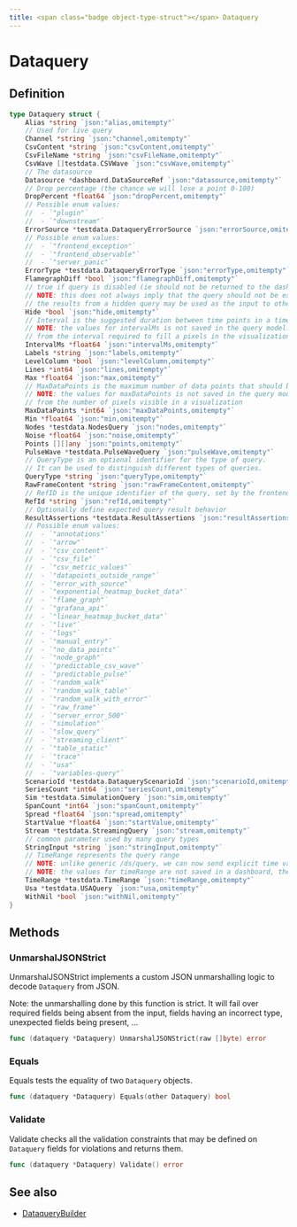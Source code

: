 ```yaml
---
title: <span class="badge object-type-struct"></span> Dataquery
---
```

# <span class="badge object-type-struct"></span> Dataquery

## Definition

```go
type Dataquery struct {
    Alias *string `json:"alias,omitempty"`
    // Used for live query
    Channel *string `json:"channel,omitempty"`
    CsvContent *string `json:"csvContent,omitempty"`
    CsvFileName *string `json:"csvFileName,omitempty"`
    CsvWave []testdata.CSVWave `json:"csvWave,omitempty"`
    // The datasource
    Datasource *dashboard.DataSourceRef `json:"datasource,omitempty"`
    // Drop percentage (the chance we will lose a point 0-100)
    DropPercent *float64 `json:"dropPercent,omitempty"`
    // Possible enum values:
    //  - `"plugin"` 
    //  - `"downstream"` 
    ErrorSource *testdata.DataqueryErrorSource `json:"errorSource,omitempty"`
    // Possible enum values:
    //  - `"frontend_exception"` 
    //  - `"frontend_observable"` 
    //  - `"server_panic"` 
    ErrorType *testdata.DataqueryErrorType `json:"errorType,omitempty"`
    FlamegraphDiff *bool `json:"flamegraphDiff,omitempty"`
    // true if query is disabled (ie should not be returned to the dashboard)
    // NOTE: this does not always imply that the query should not be executed since
    // the results from a hidden query may be used as the input to other queries (SSE etc)
    Hide *bool `json:"hide,omitempty"`
    // Interval is the suggested duration between time points in a time series query.
    // NOTE: the values for intervalMs is not saved in the query model.  It is typically calculated
    // from the interval required to fill a pixels in the visualization
    IntervalMs *float64 `json:"intervalMs,omitempty"`
    Labels *string `json:"labels,omitempty"`
    LevelColumn *bool `json:"levelColumn,omitempty"`
    Lines *int64 `json:"lines,omitempty"`
    Max *float64 `json:"max,omitempty"`
    // MaxDataPoints is the maximum number of data points that should be returned from a time series query.
    // NOTE: the values for maxDataPoints is not saved in the query model.  It is typically calculated
    // from the number of pixels visible in a visualization
    MaxDataPoints *int64 `json:"maxDataPoints,omitempty"`
    Min *float64 `json:"min,omitempty"`
    Nodes *testdata.NodesQuery `json:"nodes,omitempty"`
    Noise *float64 `json:"noise,omitempty"`
    Points [][]any `json:"points,omitempty"`
    PulseWave *testdata.PulseWaveQuery `json:"pulseWave,omitempty"`
    // QueryType is an optional identifier for the type of query.
    // It can be used to distinguish different types of queries.
    QueryType *string `json:"queryType,omitempty"`
    RawFrameContent *string `json:"rawFrameContent,omitempty"`
    // RefID is the unique identifier of the query, set by the frontend call.
    RefId *string `json:"refId,omitempty"`
    // Optionally define expected query result behavior
    ResultAssertions *testdata.ResultAssertions `json:"resultAssertions,omitempty"`
    // Possible enum values:
    //  - `"annotations"` 
    //  - `"arrow"` 
    //  - `"csv_content"` 
    //  - `"csv_file"` 
    //  - `"csv_metric_values"` 
    //  - `"datapoints_outside_range"` 
    //  - `"error_with_source"` 
    //  - `"exponential_heatmap_bucket_data"` 
    //  - `"flame_graph"` 
    //  - `"grafana_api"` 
    //  - `"linear_heatmap_bucket_data"` 
    //  - `"live"` 
    //  - `"logs"` 
    //  - `"manual_entry"` 
    //  - `"no_data_points"` 
    //  - `"node_graph"` 
    //  - `"predictable_csv_wave"` 
    //  - `"predictable_pulse"` 
    //  - `"random_walk"` 
    //  - `"random_walk_table"` 
    //  - `"random_walk_with_error"` 
    //  - `"raw_frame"` 
    //  - `"server_error_500"` 
    //  - `"simulation"` 
    //  - `"slow_query"` 
    //  - `"streaming_client"` 
    //  - `"table_static"` 
    //  - `"trace"` 
    //  - `"usa"` 
    //  - `"variables-query"` 
    ScenarioId *testdata.DataqueryScenarioId `json:"scenarioId,omitempty"`
    SeriesCount *int64 `json:"seriesCount,omitempty"`
    Sim *testdata.SimulationQuery `json:"sim,omitempty"`
    SpanCount *int64 `json:"spanCount,omitempty"`
    Spread *float64 `json:"spread,omitempty"`
    StartValue *float64 `json:"startValue,omitempty"`
    Stream *testdata.StreamingQuery `json:"stream,omitempty"`
    // common parameter used by many query types
    StringInput *string `json:"stringInput,omitempty"`
    // TimeRange represents the query range
    // NOTE: unlike generic /ds/query, we can now send explicit time values in each query
    // NOTE: the values for timeRange are not saved in a dashboard, they are constructed on the fly
    TimeRange *testdata.TimeRange `json:"timeRange,omitempty"`
    Usa *testdata.USAQuery `json:"usa,omitempty"`
    WithNil *bool `json:"withNil,omitempty"`
}
```
## Methods

### <span class="badge object-method"></span> UnmarshalJSONStrict

UnmarshalJSONStrict implements a custom JSON unmarshalling logic to decode `Dataquery` from JSON.

Note: the unmarshalling done by this function is strict. It will fail over required fields being absent from the input, fields having an incorrect type, unexpected fields being present, …

```go
func (dataquery *Dataquery) UnmarshalJSONStrict(raw []byte) error
```

### <span class="badge object-method"></span> Equals

Equals tests the equality of two `Dataquery` objects.

```go
func (dataquery *Dataquery) Equals(other Dataquery) bool
```

### <span class="badge object-method"></span> Validate

Validate checks all the validation constraints that may be defined on `Dataquery` fields for violations and returns them.

```go
func (dataquery *Dataquery) Validate() error
```

## See also

 * <span class="badge builder"></span> [DataqueryBuilder](./builder-DataqueryBuilder.md)
